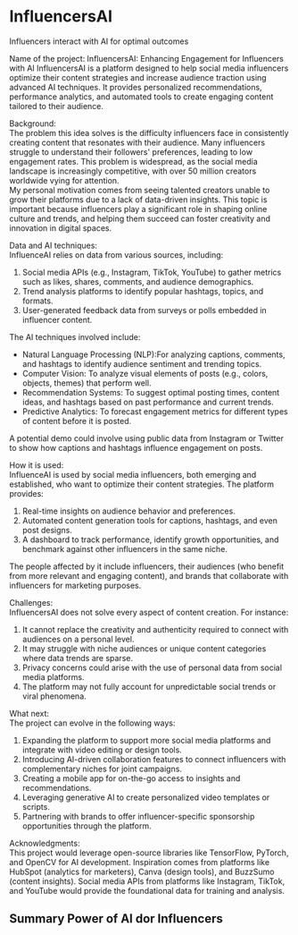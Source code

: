# InfluencersAI
Influencers interact with AI for optimal outcomes 

Name of the project: InfluencersAI: Enhancing Engagement for Influencers with AI
InfluencersAI is a platform designed to help social media influencers optimize their content strategies and increase audience traction using advanced AI techniques. It provides personalized recommendations, performance analytics, and automated tools to create engaging content tailored to their audience.

Background:  
The problem this idea solves is the difficulty influencers face in consistently creating content that resonates with their audience. Many influencers struggle to understand their followers' preferences, leading to low engagement rates. This problem is widespread, as the social media landscape is increasingly competitive, with over 50 million creators worldwide vying for attention.  
My personal motivation comes from seeing talented creators unable to grow their platforms due to a lack of data-driven insights. This topic is important because influencers play a significant role in shaping online culture and trends, and helping them succeed can foster creativity and innovation in digital spaces.

Data and AI techniques:  
InfluenceAI relies on data from various sources, including:  
1. Social media APIs (e.g., Instagram, TikTok, YouTube) to gather metrics such as likes, shares, comments, and audience demographics.  
2. Trend analysis platforms to identify popular hashtags, topics, and formats.  
3. User-generated feedback data from surveys or polls embedded in influencer content.  

The AI techniques involved include:  
- Natural Language Processing (NLP):For analyzing captions, comments, and hashtags to identify audience sentiment and trending topics.  
- Computer Vision: To analyze visual elements of posts (e.g., colors, objects, themes) that perform well.  
- Recommendation Systems: To suggest optimal posting times, content ideas, and hashtags based on past performance and current trends.  
- Predictive Analytics: To forecast engagement metrics for different types of content before it is posted.  

A potential demo could involve using public data from Instagram or Twitter to show how captions and hashtags influence engagement on posts.

How it is used:  
InfluenceAI is used by social media influencers, both emerging and established, who want to optimize their content strategies. The platform provides:  
1. Real-time insights on audience behavior and preferences.  
2. Automated content generation tools for captions, hashtags, and even post designs.  
3. A dashboard to track performance, identify growth opportunities, and benchmark against other influencers in the same niche.  

The people affected by it include influencers, their audiences (who benefit from more relevant and engaging content), and brands that collaborate with influencers for marketing purposes.

Challenges:  
InfluencersAI does not solve every aspect of content creation. For instance:  
1. It cannot replace the creativity and authenticity required to connect with audiences on a personal level.  
2. It may struggle with niche audiences or unique content categories where data trends are sparse.  
3. Privacy concerns could arise with the use of personal data from social media platforms.  
4. The platform may not fully account for unpredictable social trends or viral phenomena.  

What next:  
The project can evolve in the following ways:  
1. Expanding the platform to support more social media platforms and integrate with video editing or design tools.  
2. Introducing AI-driven collaboration features to connect influencers with complementary niches for joint campaigns.  
3. Creating a mobile app for on-the-go access to insights and recommendations.  
4. Leveraging generative AI to create personalized video templates or scripts.  
5. Partnering with brands to offer influencer-specific sponsorship opportunities through the platform.  

Acknowledgments:  
This project would leverage open-source libraries like TensorFlow, PyTorch, and OpenCV for AI development. Inspiration comes from platforms like HubSpot (analytics for marketers), Canva (design tools), and BuzzSumo (content insights). Social media APIs from platforms like Instagram, TikTok, and YouTube would provide the foundational data for training and analysis.
## Summary Power of AI dor Influencers 
